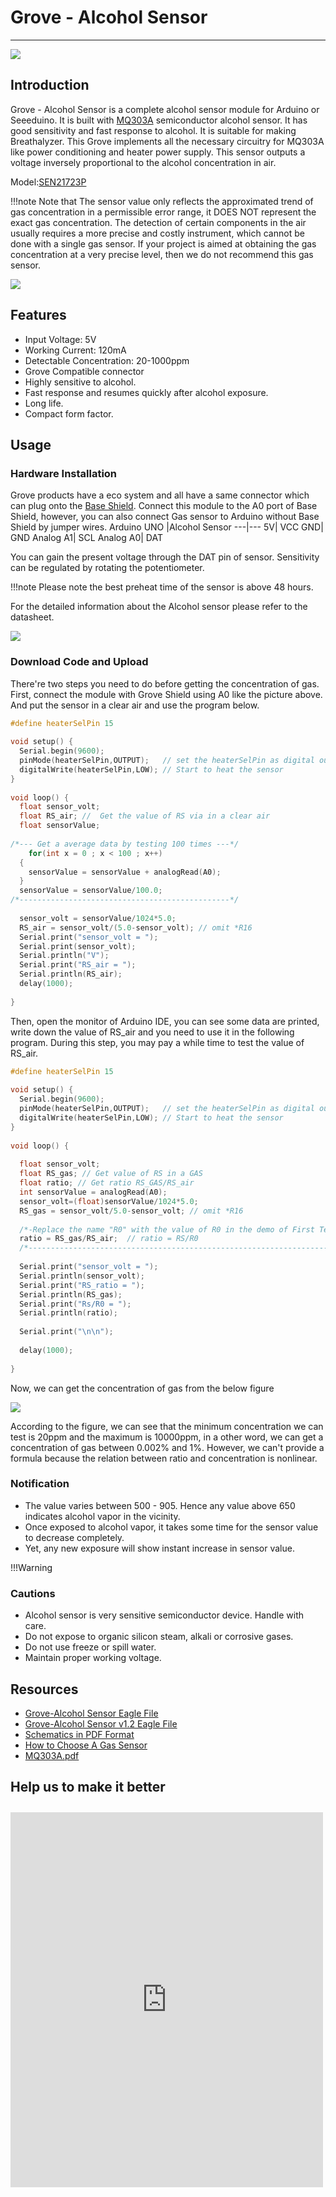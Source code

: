 # Grove - Alcohol Sensor
***
![](https://raw.githubusercontent.com/SeeedDocument/Grove_Alcohol_Sensor/master/image/Alcohol_sensor_01.jpg)
## Introduction
Grove - Alcohol Sensor is a complete alcohol sensor module for Arduino or Seeeduino. It is built with [MQ303A](https://github.com/SeeedDocument/Grove_Alcohol_Sensor/raw/master/resource/MQ303A.pdf) semiconductor alcohol sensor. It has good sensitivity and fast response to alcohol. It is suitable for making Breathalyzer. This Grove implements all the necessary circuitry for MQ303A like power conditioning and heater power supply. This sensor outputs a voltage inversely proportional to the alcohol concentration in air.

Model:[SEN21723P](https://www.seeedstudio.com/item_detail.html?p_id=764)

!!!note
Note that The sensor value only reflects the approximated trend of gas concentration in a permissible error range, it DOES NOT represent the exact gas concentration. The detection of certain components in the air usually requires a more precise and costly instrument, which cannot be done with a single gas sensor. If your project is aimed at obtaining the gas concentration at a very precise level, then we do not recommend this gas sensor.

[![](https://raw.githubusercontent.com/SeeedDocument/Grove_Dust_Sensor/master/image/150px-Get_One_Now_Banner.png)](https://www.seeedstudio.com/item_detail.html?p_id=1050)
## Features
- Input Voltage: 5V
- Working Current: 120mA
- Detectable Concentration: 20-1000ppm
- Grove Compatible connector
- Highly sensitive to alcohol.
- Fast response and resumes quickly after alcohol exposure.
- Long life.
- Compact form factor.

## Usage
### Hardware Installation
Grove products have a eco system and all have a same connector which can plug onto the [Base Shield](http://www.seeedstudio.com/wiki/index.php?title=Base_shield_v2&uselang=en). Connect this module to the A0 port of Base Shield, however, you can also connect Gas sensor to Arduino without Base Shield by jumper wires.
Arduino UNO	|Alcohol Sensor
---|---
5V|	VCC
GND|	GND
Analog A1|	SCL
Analog A0|	DAT

You can gain the present voltage through the DAT pin of sensor. Sensitivity can be regulated by rotating the potentiometer. 

!!!note
Please note the best preheat time of the sensor is above 48 hours. 

For the detailed information about the Alcohol sensor please refer to the datasheet.

![](https://raw.githubusercontent.com/SeeedDocument/Grove_Alcohol_Sensor/master/image/Twig_Alcohol_Sensor_Connected_To_Seeeduino_via_BaseStem.jpg)

### Download Code and Upload
There're two steps you need to do before getting the concentration of gas.
First, connect the module with Grove Shield using A0 like the picture above. And put the sensor in a clear air and use the program below.

``` c
#define heaterSelPin 15
 
void setup() {
  Serial.begin(9600);
  pinMode(heaterSelPin,OUTPUT);   // set the heaterSelPin as digital output.
  digitalWrite(heaterSelPin,LOW); // Start to heat the sensor
}
 
void loop() {
  float sensor_volt; 
  float RS_air; //  Get the value of RS via in a clear air
  float sensorValue;
 
/*--- Get a average data by testing 100 times ---*/   
    for(int x = 0 ; x < 100 ; x++)
  {
    sensorValue = sensorValue + analogRead(A0);
  }
  sensorValue = sensorValue/100.0;
/*-----------------------------------------------*/
 
  sensor_volt = sensorValue/1024*5.0;
  RS_air = sensor_volt/(5.0-sensor_volt); // omit *R16
  Serial.print("sensor_volt = ");
  Serial.print(sensor_volt);
  Serial.println("V");
  Serial.print("RS_air = ");
  Serial.println(RS_air);
  delay(1000);
 
}
```

Then, open the monitor of Arduino IDE, you can see some data are printed, write down the value of RS_air and you need to use it in the following program. During this step, you may pay a while time to test the value of RS_air. 

```c
#define heaterSelPin 15
 
void setup() {
  Serial.begin(9600);
  pinMode(heaterSelPin,OUTPUT);   // set the heaterSelPin as digital output.
  digitalWrite(heaterSelPin,LOW); // Start to heat the sensor  
}
 
void loop() {
 
  float sensor_volt;
  float RS_gas; // Get value of RS in a GAS
  float ratio; // Get ratio RS_GAS/RS_air
  int sensorValue = analogRead(A0);
  sensor_volt=(float)sensorValue/1024*5.0;
  RS_gas = sensor_volt/5.0-sensor_volt; // omit *R16
 
  /*-Replace the name "R0" with the value of R0 in the demo of First Test -*/
  ratio = RS_gas/RS_air;  // ratio = RS/R0 
  /*-----------------------------------------------------------------------*/
 
  Serial.print("sensor_volt = ");
  Serial.println(sensor_volt);
  Serial.print("RS_ratio = ");
  Serial.println(RS_gas);
  Serial.print("Rs/R0 = ");
  Serial.println(ratio);
 
  Serial.print("\n\n");
 
  delay(1000);
 
}
```
Now, we can get the concentration of gas from the below figure 

![](https://raw.githubusercontent.com/SeeedDocument/Grove_Alcohol_Sensor/master/image/Gas_Sensor_5.png)

According to the figure, we can see that the minimum concentration we can test is 20ppm and the maximum is 10000ppm, in a other word, we can get a concentration of gas between 0.002% and 1%. However, we can't provide a formula because the relation between ratio and concentration is nonlinear. 

### Notification
- The value varies between 500 - 905. Hence any value above 650 indicates alcohol vapor in the vicinity.
- Once exposed to alcohol vapor, it takes some time for the sensor value to decrease completely.
- Yet, any new exposure will show instant increase in sensor value.

!!!Warning
### Cautions
- Alcohol sensor is very sensitive semiconductor device. Handle with care.
- Do not expose to organic silicon steam, alkali or corrosive gases.
- Do not use freeze or spill water.
- Maintain proper working voltage.

## Resources
- [Grove-Alcohol Sensor Eagle File](https://github.com/SeeedDocument/Grove_Alcohol_Sensor/raw/master/resource/Twig_-_Alcohol_Sensor_Eagle_Files.zip)
- [Grove-Alcohol Sensor v1.2 Eagle File](http://www.seeedstudio.com/wiki/File:Grove_-_Alcohol_Sensor_sch_pcbv1.2.zip)
- [Schematics in PDF Format](https://github.com/SeeedDocument/Grove_Alcohol_Sensor/raw/master/resource/Twig_Alcohol_Sensor_v0.9b_scehmatic.pdf)
- [How to Choose A Gas Sensor](http://www.seeedstudio.com/wiki/How_to_choose_A_Gas_Sensor)
- [MQ303A.pdf](https://github.com/SeeedDocument/Grove_Alcohol_Sensor/blob/master/resource/MQ303A.pdf)

## Help us to make it better
<iframe style="height: 600px; width: 500px; margin: 10px 0 10px;" allowTransparency="true" src="https://www.surveymonkey.com/r/5PK893F" frameborder="0"></iframe>
